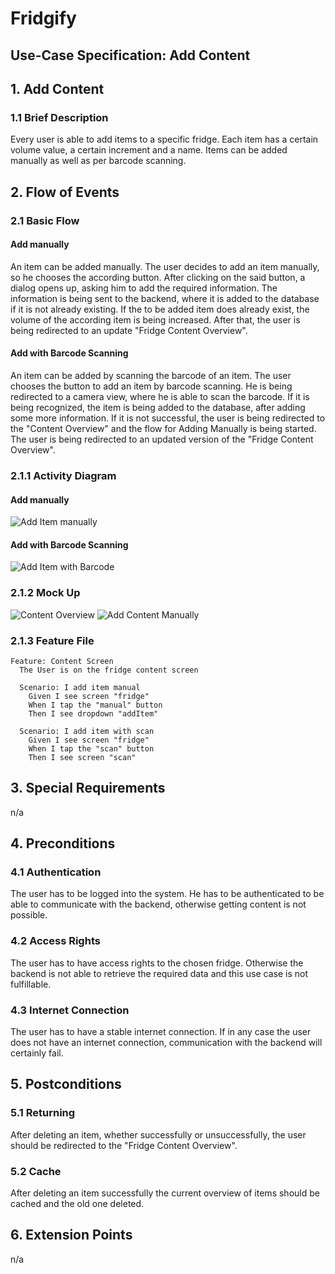 # Fridgify

## Use-Case Specification: Add Content

## 1. Add Content

### 1.1 Brief Description

Every user is able to add items to a specific fridge. Each item has a certain volume value, a certain increment and a name. Items can be added manually as well as per barcode scanning.

## 2. Flow of Events

### 2.1 Basic Flow

#### Add manually

An item can be added manually. The user decides to add an item manually, so he chooses the according button. After clicking on the said button, a dialog opens up, asking him to add the required information. The information is being sent to the backend, where it is added to the database if it is not already existing. If the to be added item does already exist, the volume of the according item is being increased. After that, the user is being redirected to an update "Fridge Content Overview".

#### Add with Barcode Scanning

An item can be added by scanning the barcode of an item. The user chooses the button to add an item by barcode scanning. He is being redirected to a camera view, where he is able to scan the barcode. If it is being recognized, the item is being added to the database, after adding some more information. If it is not successful, the user is being redirected to the "Content Overview" and the flow for Adding Manually is being started. The user is being redirected to an updated version of the "Fridge Content Overview".

### 2.1.1 Activity Diagram

#### Add manually

![Add Item manually](./aim_ad.png)

#### Add with Barcode Scanning

![Add Item with Barcode](./aibc_ad.png)

### 2.1.2 Mock Up

![Content Overview](../../images/changeContentVolumeMockUp.png)
![Add Content Manually](../../images/addContentMockUp.png)

### 2.1.3 Feature File

``` .feature
Feature: Content Screen
  The User is on the fridge content screen
  
  Scenario: I add item manual
    Given I see screen "fridge"
    When I tap the "manual" button
    Then I see dropdown "addItem"

  Scenario: I add item with scan
    Given I see screen "fridge"
    When I tap the "scan" button
    Then I see screen "scan"
```

## 3. Special Requirements

n/a

## 4. Preconditions

### 4.1 Authentication

The user has to be logged into the system. He has to be authenticated to be able to communicate with the backend, otherwise getting content is not possible.

### 4.2 Access Rights

The user has to have access rights to the chosen fridge. Otherwise the backend is not able to retrieve the required data and this use case is not fulfillable.

### 4.3 Internet Connection

The user has to have a stable internet connection. If in any case the user does not have an internet connection, communication with the backend will certainly fail.

## 5. Postconditions

### 5.1 Returning

After deleting an item, whether successfully or unsuccessfully, the user should be redirected to the "Fridge Content Overview". 

### 5.2 Cache

After deleting an item successfully the current overview of items should be cached and the old one deleted.

## 6. Extension Points

n/a
